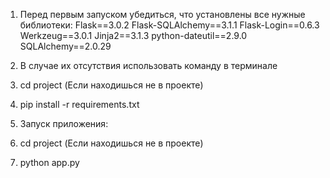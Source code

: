 1. Перед первым запуском убедиться, что установлены все нужные библиотеки:
Flask==3.0.2
Flask-SQLAlchemy==3.1.1
Flask-Login==0.6.3
Werkzeug==3.0.1
Jinja2==3.1.3
python-dateutil==2.9.0
SQLAlchemy==2.0.29

2. В случае их отсутствия использовать команду в терминале
1. cd project (Если находишься не в проекте)
2. pip install -r requirements.txt

3. Запуск приложения:
1. cd project (Если находишься не в проекте)
2. python app.py
